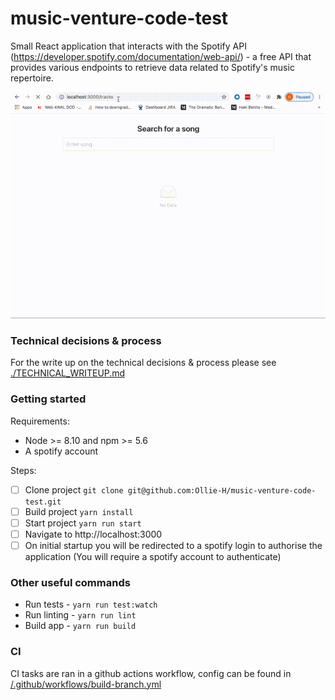 # music-venture-code-test
Small React application that interacts with the Spotify API (https://developer.spotify.com/documentation/web-api/) - a free API that provides various endpoints to retrieve data related to Spotify's music repertoire.

![Screen record](./docs/screen-record.gif)

### Technical decisions & process

For the write up on the technical decisions & process please see [./TECHNICAL_WRITEUP.md](./TECHNICAL_WRITEUP.md) 

### Getting started

Requirements:
* Node >= 8.10 and npm >= 5.6
* A spotify account

Steps:
* [ ] Clone project `git clone git@github.com:Ollie-H/music-venture-code-test.git`
* [ ] Build project `yarn install`
* [ ] Start project `yarn run start`
* [ ] Navigate to http://localhost:3000
* [ ] On initial startup you will be redirected to a spotify login to authorise the application (You will require a spotify account to authenticate)

### Other useful commands

* Run tests - `yarn run test:watch`
* Run linting - `yarn run lint`
* Build app - `yarn run build`


### CI

CI tasks are ran in a github actions workflow, config can be found in [/.github/workflows/build-branch.yml](/.github/workflows/build-branch.yml)
